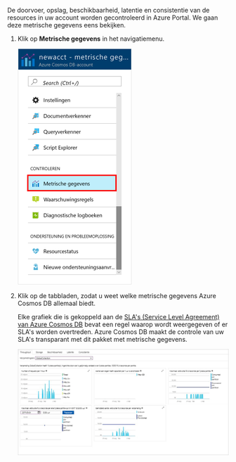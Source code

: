 De doorvoer, opslag, beschikbaarheid, latentie en consistentie van de resources in uw account worden gecontroleerd in Azure Portal. We gaan deze metrische gegevens eens bekijken. 

1. Klik op **Metrische gegevens** in het navigatiemenu.

   ![Metrische gegevens in Azure Portal](./media/cosmos-db-tutorial-review-slas/metrics.png)

2. Klik op de tabbladen, zodat u weet welke metrische gegevens Azure Cosmos DB allemaal biedt. 

    Elke grafiek die is gekoppeld aan de [SLA's (Service Level Agreement) van Azure Cosmos DB](https://azure.microsoft.com/support/legal/sla/cosmos-db/) bevat een regel waarop wordt weergegeven of er SLA's worden overtreden. Azure Cosmos DB maakt de controle van uw SLA's transparant met dit pakket met metrische gegevens. 

   ![Azure Cosmos DB-pakket met metrische gegevens](./media/cosmos-db-tutorial-review-slas/metrics-suite.png)